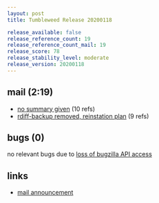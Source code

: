 ```yaml
---
layout: post
title: Tumbleweed Release 20200118

release_available: false
release_reference_count: 19
release_reference_count_mail: 19
release_score: 78
release_stability_level: moderate
release_version: 20200118
---
```


## mail (2:19)

- [no summary given](https://github.com/boombatower/tumbleweed-review/issues/10) (10 refs)
- [rdiff-backup removed, reinstation plan](https://lists.opensuse.org/opensuse-factory/2020-01/msg00252.html) (9 refs)

## bugs (0)

<!--more-->

no relevant bugs due to [loss of bugzilla API access](https://bugzilla.opensuse.org/show_bug.cgi?id=1157722)



## links

- [mail announcement](https://github.com/boombatower/tumbleweed-review/issues/10)
